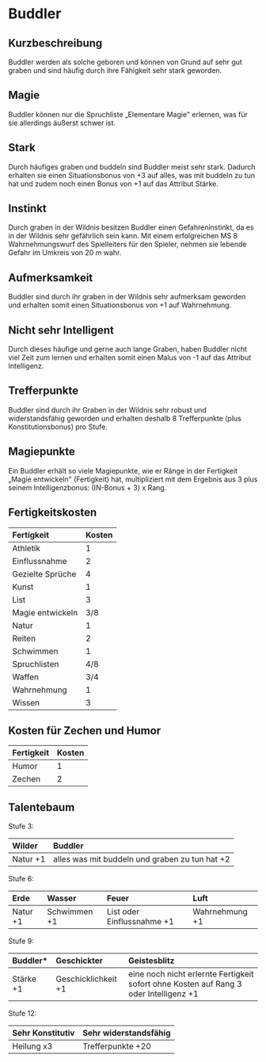 # Buddler

## Kurzbeschreibung

Buddler werden als solche geboren und können von Grund auf sehr gut graben und sind häufig durch ihre Fähigkeit sehr stark geworden.

## Magie

Buddler können nur die Spruchliste „Elementare Magie" erlernen, was für sie allerdings äußerst schwer ist.

## Stark

Durch häufiges graben und buddeln sind Buddler meist sehr stark. Dadurch erhalten sie einen Situationsbonus von +3 auf alles, was mit buddeln zu tun hat und zudem noch einen Bonus von +1 auf das Attribut Stärke.

## Instinkt

Durch graben in der Wildnis besitzen Buddler einen Gefahreninstinkt, da es in der Wildnis sehr gefährlich sein kann. Mit einem erfolgreichen MS 8 Wahrnehmungswurf des Spielleiters für den Spieler, nehmen sie lebende Gefahr im Umkreis von 20 m wahr.

## Aufmerksamkeit

Buddler sind durch ihr graben in der Wildnis sehr aufmerksam geworden und erhalten somit einen Situationsbonus von +1 auf Wahrnehmung.

## Nicht sehr Intelligent

Durch dieses häufige und gerne auch lange Graben, haben Buddler nicht viel Zeit zum lernen und erhalten somit einen Malus von -1 auf das Attribut Intelligenz.

## Trefferpunkte

Buddler sind durch ihr Graben in der Wildnis sehr robust und widerstandsfähig geworden und erhalten deshalb 8 Trefferpunkte \(plus Konstitutionsbonus\) pro Stufe.

## Magiepunkte

Ein Buddler erhält so viele Magiepunkte, wie er Ränge in der Fertigkeit „Magie entwickeln" \(Fertigkeit\) hat, multipliziert mit dem Ergebnis aus 3 plus seinem Intelligenzbonus: \(IN-Bonus + 3\) x Rang.

## Fertigkeitskosten

| Fertigkeit | Kosten |
| :--- | :--- |
| Athletik | 1 |
| Einflussnahme | 2 |
| Gezielte Sprüche | 4 |
| Kunst | 1 |
| List | 3 |
| Magie entwickeln | 3/8 |
| Natur | 1 |
| Reiten | 2 |
| Schwimmen | 1 |
| Spruchlisten | 4/8 |
| Waffen | 3/4 |
| Wahrnehmung | 1 |
| Wissen | 3 |

## Kosten für Zechen und Humor

| Fertigkeit | Kosten |
| :--- | :--- |
| Humor | 1 |
| Zechen | 2 |

## Talentebaum

Stufe 3:

| Wilder | Buddler |
| :--- | :--- |
| Natur +1 | alles was mit buddeln und graben zu tun hat +2 |

Stufe 6:

| Erde | Wasser | Feuer | Luft |
| :--- | :--- | :--- | :--- |
| Natur +1 | Schwimmen +1 | List oder Einflussnahme +1 | Wahrnehmung +1 |

Stufe 9:

| Buddler\* | Geschickter | Geistesblitz |
| :--- | :--- | :--- |
| Stärke +1 | Geschicklichkeit +1 | eine noch nicht erlernte Fertigkeit sofort ohne Kosten auf Rang 3 oder Intelligenz +1 |

Stufe 12:

| Sehr Konstitutiv | Sehr widerstandsfähig |
| :--- | :--- |
| Heilung x3 | Trefferpunkte +20 |

